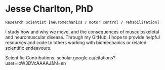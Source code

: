 # Jesse Charlton, PhD

`Research Scientist [neuromechanics / motor control / rehabilitation]`

I study how and why we move, and the consequences of musculoskeletal and neuromuscular disease. Through my GitHub, I hope to provide helpful resources and code to others working with biomechanics or related scientific endeavours.

Scientific Contributions: scholar.google.ca/citations?user=loW3DVcAAAAJ&hl=en

